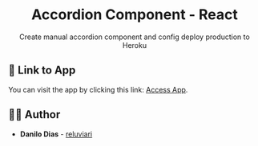<h1 align="center">
  <strong>Accordion Component - React</strong>
</h1> 

<p align="center">
  Create manual accordion component and config deploy production to Heroku
</p> 

## 📌 Link to App
You can visit the app by clicking this link: [Access App](https://reluviaris-accordion.herokuapp.com/).

## 🙋‍♂️ Author

* **Danilo Dias** - [reluviari](https://github.com/reluviari)



